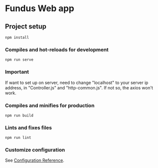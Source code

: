 # Fundus Web app

## Project setup
```
npm install
```

### Compiles and hot-reloads for development
```
npm run serve
```

### Important

If want to set up on server, need to change "localhost" to your server ip address, in "Controller.js" and "http-common.js". If not so, the axios won't work.

### Compiles and minifies for production
```
npm run build
```

### Lints and fixes files
```
npm run lint
```

### Customize configuration
See [Configuration Reference](https://cli.vuejs.org/config/).

